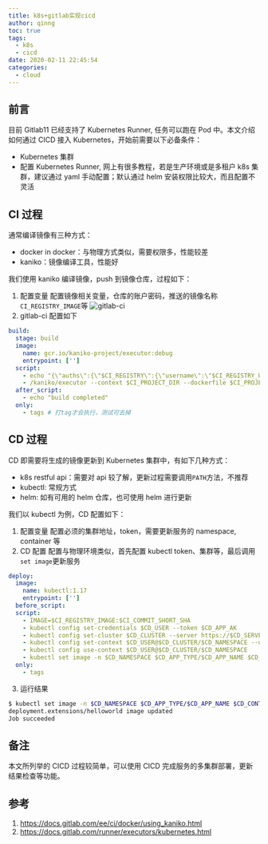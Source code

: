```yaml
---
title: k8s+gitlab实现cicd
author: qinng
toc: true
tags:
  - k8s
  - cicd
date: 2020-02-11 22:45:54
categories:
  - cloud
---
```


## 前言

目前 Gitlab11 已经支持了 Kubernetes Runner, 任务可以跑在 Pod 中。本文介绍如何通过 CICD 接入 Kubernetes，开始前需要以下必备条件：

- Kubernetes 集群
- 配置 Kubernetes Runner, 网上有很多教程，若是生产环境或是多租户 k8s 集群，建议通过 yaml 手动配置；默认通过 helm 安装权限比较大，而且配置不灵活

## CI 过程

通常编译镜像有三种方式：

- docker in docker：与物理方式类似，需要权限多，性能较差
- kaniko：镜像编译工具，性能好

我们使用 kaniko 编译镜像，push 到镜像仓库，过程如下：

1. 配置变量
   配置镜像相关变量，仓库的账户密码，推送的镜像名称`CI_REGISTRY_IMAGE`等
   ![gitlab-ci](/img/blog/gitlab-ci.png)
2. gitlab-ci 配置如下

```yaml
build:
  stage: build
  image:
    name: gcr.io/kaniko-project/executor:debug
    entrypoint: ['']
  script:
    - echo "{\"auths\":{\"$CI_REGISTRY\":{\"username\":\"$CI_REGISTRY_USER\",\"password\":\"$CI_REGISTRY_PASSWORD\"}}}" > /kaniko/.docker/config.json
    - /kaniko/executor --context $CI_PROJECT_DIR --dockerfile $CI_PROJECT_DIR/Dockerfile --destination $CI_REGISTRY_IMAGE:$CI_COMMIT_TAG
  after_script:
    - echo "build completed"
  only:
    - tags # 打tag才会执行，测试可去掉
```

## CD 过程

CD 即需要将生成的镜像更新到 Kubernetes 集群中，有如下几种方式：

- k8s restful api：需要对 api 较了解，更新过程需要调用`PATH`方法，不推荐
- kubectl: 常规方式
- helm: 如有可用的 helm 仓库，也可使用 helm 进行更新

我们以 kubectl 为例，CD 配置如下：

1. 配置变量
   配置必须的集群地址，token，需要更新服务的 namespace, container 等
2. CD 配置
   配置与物理环境类似，首先配置 kubectl token、集群等，最后调用`set image`更新服务

```yaml
deploy:
  image:
    name: kubectl:1.17
    entrypoint: ['']
  before_script:
  script:
    - IMAGE=$CI_REGISTRY_IMAGE:$CI_COMMIT_SHORT_SHA
    - kubectl config set-credentials $CD_USER --token $CD_APP_AK
    - kubectl config set-cluster $CD_CLUSTER --server https://$CD_SERVER
    - kubectl config set-context $CD_USER@$CD_CLUSTER/$CD_NAMESPACE --user $CD_USER --cluster $CD_CLUSTER --namespace $CD_NAMESPACE
    - kubectl config use-context $CD_USER@$CD_CLUSTER/$CD_NAMESPACE
    - kubectl set image -n $CD_NAMESPACE $CD_APP_TYPE/$CD_APP_NAME $CD_CONTAINER=$IMAGE
  only:
    - tags
```

3. 运行结果

```bash
$ kubectl set image -n $CD_NAMESPACE $CD_APP_TYPE/$CD_APP_NAME $CD_CONTAINER=$IMAGE
deployment.extensions/helloworld image updated
Job succeeded
```

## 备注

本文所列举的 CICD 过程较简单，可以使用 CICD 完成服务的多集群部署，更新结果检查等功能。

## 参考

1. https://docs.gitlab.com/ee/ci/docker/using_kaniko.html
2. https://docs.gitlab.com/runner/executors/kubernetes.html
